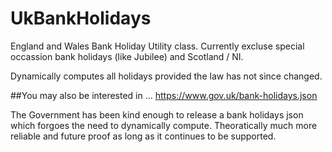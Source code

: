 # UkBankHolidays
England and Wales Bank Holiday Utility class. Currently excluse special occassion bank holidays (like Jubilee) and Scotland / NI.

Dynamically computes all holidays provided the law has not since changed.

##You may also be interested in ...
https://www.gov.uk/bank-holidays.json

The Government has been kind enough to release a bank holidays json which forgoes the need to dynamically compute. Theoratically much more reliable and future proof as long as it continues to be supported.